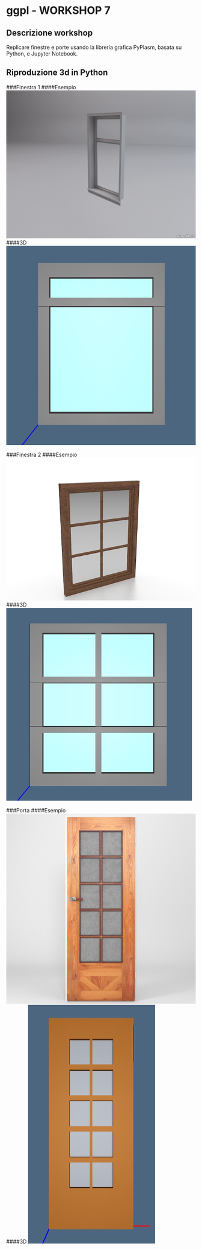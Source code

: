 # ggpl - WORKSHOP 7

## Descrizione workshop
Replicare finestre e porte usando la libreria grafica PyPlasm, basata su Python, e Jupyter Notebook.

## Riproduzione 3d in Python

###Finestra 1
####Esempio
![alt text](https://github.com/AdR21/ggpl/blob/master/2016-11-25/img/window1-esempio.png)
####3D
![alt text](https://github.com/AdR21/ggpl/blob/master/2016-11-25/img/window1.JPG)

###Finestra 2
####Esempio
![alt text](https://github.com/AdR21/ggpl/blob/master/2016-11-25/img/window2-esempio.jpg)
####3D
![alt text](https://github.com/AdR21/ggpl/blob/master/2016-11-25/img/window2.JPG)

###Porta
####Esempio
![alt text](https://github.com/AdR21/ggpl/blob/master/2016-11-25/img/door1-esempio.jpg)
####3D
![alt text](https://github.com/AdR21/ggpl/blob/master/2016-11-25/img/door1.JPG)

